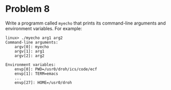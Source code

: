 # Problem 8

Write a programm called `myecho` that prints its command-line arguments and
environment variables. For example:

```shell
linux> ./myecho arg1 arg2
Command-line arguments:
    argv[0]: myecho
    argv[1]: arg1
    argv[2]: arg2

Environment variables:
    envp[0]: PWD=/usr0/droh/ics/code/ecf
    envp[1]: TERM=emacs
    ...
    envp[27]: HOME=/usr0/droh
```
